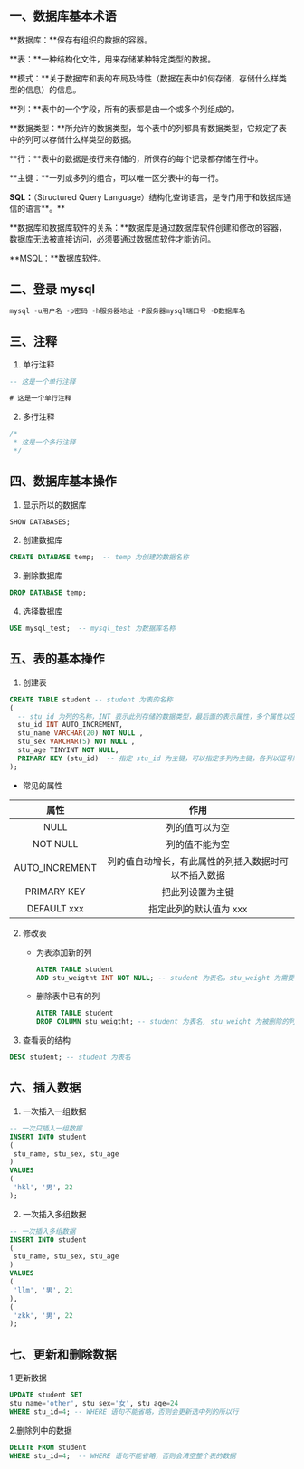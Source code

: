 ## 一、数据库基本术语

**数据库：**保存有组织的数据的容器。

**表：**一种结构化文件，用来存储某种特定类型的数据。

**模式：**关于数据库和表的布局及特性（数据在表中如何存储，存储什么样类型的信息）的信息。

**列：**表中的一个字段，所有的表都是由一个或多个列组成的。

**数据类型：**所允许的数据类型，每个表中的列都具有数据类型，它规定了表中的列可以存储什么样类型的数据。

**行：**表中的数据是按行来存储的，所保存的每个记录都存储在行中。

**主键：**一列或多列的组合，可以唯一区分表中的每一行。

**SQL：**（Structured Query Language）结构化查询语言，是专门用于和数据库通信的语言**。**

**数据库和数据库软件的关系：**数据库是通过数据库软件创建和修改的容器，数据库无法被直接访问，必须要通过数据库软件才能访问。

**MSQL：**数据库软件。

## 二、登录 mysql 

```sql
mysql -u用户名 -p密码 -h服务器地址 -P服务器mysql端口号 -D数据库名
```

## 三、注释

1. 单行注释

```sql
-- 这是一个单行注释

# 这是一个单行注释
```

2. 多行注释

```sql
/*
 * 这是一个多行注释
 */
```

## 四、数据库基本操作

1. 显示所以的数据库

```sql
SHOW DATABASES;
```

2. 创建数据库

```sql
CREATE DATABASE temp;  -- temp 为创建的数据名称
```

3. 删除数据库

```sql
DROP DATABASE temp;
```

4. 选择数据库

```sql
USE mysql_test;  -- mysql_test 为数据库名称
```

## 五、表的基本操作

1. 创建表

```sql
CREATE TABLE student -- student 为表的名称
(
  -- stu_id 为列的名称，INT 表示此列存储的数据类型，最后面的表示属性，多个属性以空格隔开
  stu_id INT AUTO_INCREMENT,  
  stu_name VARCHAR(20) NOT NULL ,
  stu_sex VARCHAR(5) NOT NULL ,
  stu_age TINYINT NOT NULL,
  PRIMARY KEY (stu_id)  -- 指定 stu_id 为主键，可以指定多列为主键，各列以逗号隔开
);
```

- 常见的属性

|      属性      |                         作用                         |
| :------------: | :--------------------------------------------------: |
|      NULL      |                    列的值可以为空                    |
|    NOT NULL    |                    列的值不能为空                    |
| AUTO_INCREMENT | 列的值自动增长，有此属性的列插入数据时可以不插入数据 |
|  PRIMARY KEY   |                   把此列设置为主键                   |
|  DEFAULT  xxx  |                指定此列的默认值为 xxx                |

2. 修改表

   - 为表添加新的列

     ```sql
     ALTER TABLE student
     ADD stu_weigtht INT NOT NULL; -- student 为表名，stu_weight 为需要添加的列名
     ```

   - 删除表中已有的列

     ```sql
     ALTER TABLE student
     DROP COLUMN stu_weigtht; -- student 为表名, stu_weight 为被删除的列名
     ```

3. 查看表的结构

```sql
DESC student; -- student 为表名
```

## 六、插入数据

1. 一次插入一组数据

```sql
-- 一次只插入一组数据
INSERT INTO student
(
 stu_name, stu_sex, stu_age
)
VALUES
(
 'hkl', '男', 22
);
```

2. 一次插入多组数据

```sql
-- 一次插入多组数据
INSERT INTO student
(
 stu_name, stu_sex, stu_age
)
VALUES
(
 'llm', '男', 21
),
(
 'zkk', '男', 22
);
```

## 七、更新和删除数据

1.更新数据

```sql
UPDATE student SET
stu_name='other', stu_sex='女', stu_age=24
WHERE stu_id=4; -- WHERE 语句不能省略，否则会更新选中列的所以行
```

2.删除列中的数据

```sql
DELETE FROM student
WHERE stu_id=4;  -- WHERE 语句不能省略，否则会清空整个表的数据
```

